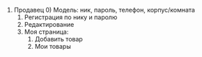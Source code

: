 1. Продавец
    0) Модель: ник, пароль, телефон, корпус/комната
    1) Регистрация по нику и паролю
    2) Редактирование
    3) Моя страница:
        1) Добавить товар
        2) Мои товары